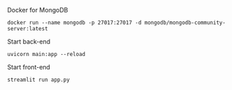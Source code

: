 Docker for MongoDB

    docker run --name mongodb -p 27017:27017 -d mongodb/mongodb-community-server:latest

Start back-end

    uvicorn main:app --reload  

Start front-end

    streamlit run app.py